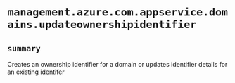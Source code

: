 # `management.azure.com.appservice.domains.updateownershipidentifier`

## `summary`
Creates an ownership identifier for a domain or updates identifier details for an existing identifer


